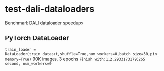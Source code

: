 # test-dali-dataloaders
Benchmark DALI dataloader speedups


## PyTorch DataLoader
`train_loader = DataLoader(train_dataset,shuffle=True,num_workers=0,batch_size=30,pin_memory=True)`
90K images, 3 epochs
`Finish with:112.29331731796265 second, num_workers=0`

